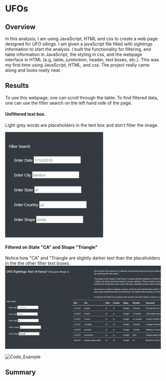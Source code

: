 # UFOs

## Overview
In this analysis, I am using JavaScript, HTML and css to create a web page designed for UFO sitings. I am given a javaScript file filled with sightings information to start the analysis. I built the functionality for filtering, and table information in JavaScript, the styling in css, and the webpage interface in HTML (e.g, table, jumbotron, header, text boxes, etc.). This was my first time using JavaScript, HTML, and css. The project really came along and looks really neat. 

## Results
To use this webpage, one can scroll through the table. To find filtered data, one can use the filter search on the left hand side of the page.  

#### Unfiltered text box. 
Light grey words are placeholders in the text box and don't filter the image.

![Code_Example](/static/images/Unfiltered_filter_box.PNG)

#### Filtered on State "CA" and Shape "Triangle"
Notice how "CA" and "Triangle are slightly darker text than the placeholders in the the other filter text boxes. 
![Code_Example](/static/images/Filtered_on_CA_and_Triangle.PNG)



![Code_Example](/Resources/Code_Example.PNG)

## Summary
